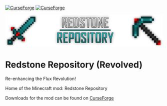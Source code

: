 [![CurseForge](http://cf.way2muchnoise.eu/redstone-repository-revolved.svg)](https://www.curseforge.com/minecraft/mc-mods/redstone-repository-revolved)
[![CurseForge](http://cf.way2muchnoise.eu/versions/redstone-repository-revolved.svg)](https://www.curseforge.com/minecraft/mc-mods/redstone-repository-revolved)

![Redstone Repository Revolved Logo](https://raw.githubusercontent.com/EpicSquid/Redstone-Repository/master/src/main/resources/assets/redstonerepository/logo.png "Redstone Repository Revolved Logo")

# Redstone Repository (Revolved)

Re-enhancing the Flux Revolution!

Home of the Minecraft mod: Redstone Repository

Downloads for the mod can be found on [CurseForge](https://www.curseforge.com/minecraft/mc-mods/redstone-repository-revolved "CurseForge - Redstone Repository Revolved")